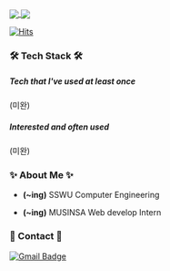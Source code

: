 <a href="https://github.com/anuraghazra/github-readme-stats">
  <img align="center" src="https://github-readme-stats.vercel.app/api?username=ynawhocodes" />
</a>
<a href="https://github.com/anuraghazra/github-readme-stats">
  <img align="center" src="https://github-readme-stats.vercel.app/api/top-langs/?username=ynawhocodes" />
</a>


[![Hits](https://hits.seeyoufarm.com/api/count/incr/badge.svg?url=https%3A%2F%2Fgithub.com%2Fynawhocodes%2Fhit-counter&count_bg=%23C1C1C1&title_bg=%23555555&icon=&icon_color=%23EEEEEE&title=hits&edge_flat=true)](https://hits.seeyoufarm.com)


### 🛠 Tech Stack 🛠 
##### Tech that I've used at least once
(미완)

##### Interested and often used
(미완)


### ✨ About Me ✨

- **(~ing)** SSWU Computer Engineering

- **(~ing)** MUSINSA Web develop Intern

### 📩 Contact 📩
 [![Gmail Badge](https://img.shields.io/badge/Gmail-d14836?style=flat-square&logo=Gmail&logoColor=white&link=mailto:yanwhocodes@gmail.com)](mailto:ynawhocodes@gmail.com)
 
 

